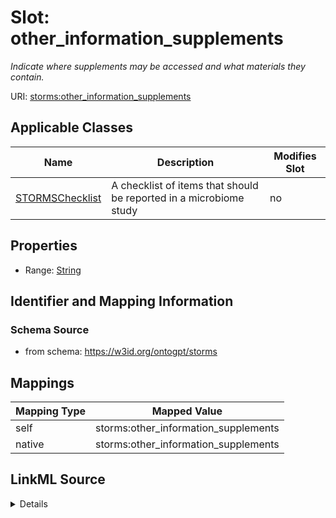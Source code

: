 

# Slot: other_information_supplements


_Indicate where supplements may be accessed and what materials they contain._



URI: [storms:other_information_supplements](http://w3id.org/ontogpt/storms/other_information_supplements)



<!-- no inheritance hierarchy -->





## Applicable Classes

| Name | Description | Modifies Slot |
| --- | --- | --- |
| [STORMSChecklist](STORMSChecklist.md) | A checklist of items that should be reported in a microbiome study |  no  |







## Properties

* Range: [String](String.md)





## Identifier and Mapping Information







### Schema Source


* from schema: https://w3id.org/ontogpt/storms




## Mappings

| Mapping Type | Mapped Value |
| ---  | ---  |
| self | storms:other_information_supplements |
| native | storms:other_information_supplements |




## LinkML Source

<details>
```yaml
name: other_information_supplements
description: Indicate where supplements may be accessed and what materials they contain.
from_schema: https://w3id.org/ontogpt/storms
rank: 1000
alias: other_information_supplements
owner: STORMSChecklist
domain_of:
- STORMSChecklist
slot_group: other_information
range: string

```
</details>